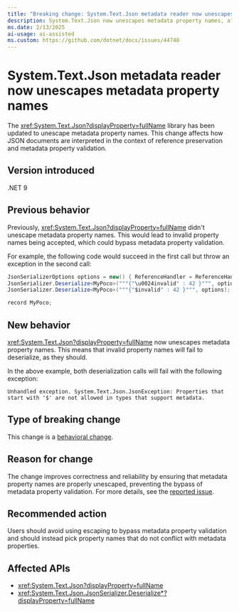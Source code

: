 ```yaml
---
title: "Breaking change: System.Text.Json metadata reader now unescapes metadata property names"
description: System.Text.Json now unescapes metadata property names, affecting reference preservation and metadata property validation.
ms.date: 2/13/2025
ai-usage: ai-assisted
ms.custom: https://github.com/dotnet/docs/issues/44748
---
```


# System.Text.Json metadata reader now unescapes metadata property names

The <xref:System.Text.Json?displayProperty=fullName> library has been updated to unescape metadata property names. This change affects how JSON documents are interpreted in the context of reference preservation and metadata property validation.

## Version introduced

.NET 9

## Previous behavior

Previously, <xref:System.Text.Json?displayProperty=fullName> didn't unescape metadata property names. This would lead to invalid property names being accepted, which could bypass metadata property validation.

For example, the following code would succeed in the first call but throw an exception in the second call:

```csharp
JsonSerializerOptions options = new() { ReferenceHandler = ReferenceHandler.Preserve };
JsonSerializer.Deserialize<MyPoco>("""{"\u0024invalid" : 42 }""", options);
JsonSerializer.Deserialize<MyPoco>("""{"$invalid" : 42 }""", options);

record MyPoco;
```

## New behavior

<xref:System.Text.Json?displayProperty=fullName> now unescapes metadata property names. This means that invalid property names will fail to deserialize, as they should.

In the above example, both deserialization calls will fail with the following exception:

```output
Unhandled exception. System.Text.Json.JsonException: Properties that start with '$' are not allowed in types that support metadata.
```

## Type of breaking change

This change is a [behavioral change](../../categories.md#behavioral-change).

## Reason for change

The change improves correctness and reliability by ensuring that metadata property names are properly unescaped, preventing the bypass of metadata property validation. For more details, see the [reported issue](https://github.com/dotnet/runtime/issues/112288).

## Recommended action

Users should avoid using escaping to bypass metadata property validation and should instead pick property names that do not conflict with metadata properties.

## Affected APIs

* <xref:System.Text.Json?displayProperty=fullName>
* <xref:System.Text.Json.JsonSerializer.Deserialize*?displayProperty=fullName>
